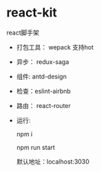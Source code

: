 # react-kit
react脚手架

+ 打包工具： wepack 支持hot

+ 异步： redux-saga
+ 组件: antd-design
+ 检查：eslint-airbnb
+ 路由： react-router

+ 运行: 

  npm i  
  
  npm run start  
  
  默认地址：localhost:3030

